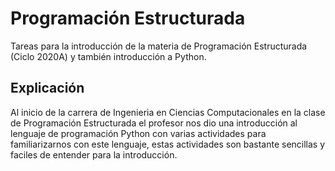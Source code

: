 # Programación Estructurada

Tareas para la introducción de la materia de Programación Estructurada (Ciclo 2020A) y también introducción a Python.

## Explicación 

Al inicio de la carrera de Ingenieria en Ciencias Computacionales en la clase de Programación Estructurada el profesor nos
dio una introducción al lenguaje de programación Python con varias actividades para familiarizarnos con este lenguaje, estas
actividades son bastante sencillas y faciles de entender para la introducción.
